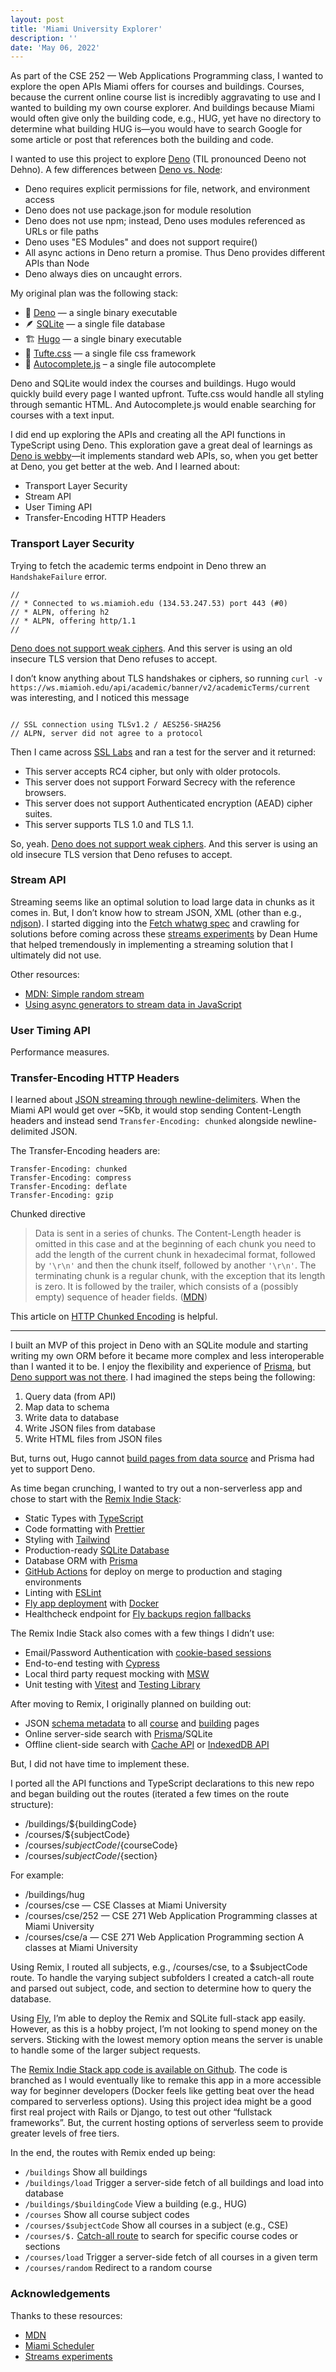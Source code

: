 ```yaml
---
layout: post
title: 'Miami University Explorer'
description: ''
date: 'May 06, 2022'
---
```


As part of the CSE 252 — Web Applications Programming class, I wanted to explore the open APIs Miami offers for courses and buildings. Courses, because the current online course list is incredibly aggravating to use and I wanted to building my own course explorer. And buildings because Miami would often give only the building code, e.g., HUG, yet have no directory to determine what building HUG is—you would have to search Google for some article or post that references both the building and code.

I wanted to use this project to explore [Deno](https://deno.land/) (TIL pronounced Deeno not Dehno). A few differences between [Deno vs. Node](https://deno.land/manual/introduction#comparison-to-nodejs):
-   Deno requires explicit permissions for file, network, and environment access
-   Deno does not use package.json for module resolution
-   Deno does not use npm; instead, Deno uses modules referenced as URLs or file paths
-   Deno uses "ES Modules" and does not support require()
-   All async actions in Deno return a promise. Thus Deno provides different APIs than Node
-   Deno always dies on uncaught errors.

My original plan was the following stack:
-   🦕 [Deno](https://deno.land/) — a single binary executable
-   🪶 [SQLite](https://www.sqlite.org/index.html) — a single file database
-   🏗️ [Hugo](https://gohugo.io/) — a single binary executable
-   🧁 [Tufte.css](https://github.com/edwardtufte/tufte-css) — a single file css framework
-   🔎 [Autocomplete.js](https://github.com/algolia/autocomplete) – a single file autocomplete

Deno and SQLite would index the courses and buildings. Hugo would quickly build every page I wanted upfront. Tufte.css would handle all styling through semantic HTML. And Autocomplete.js would enable searching for courses with a text input.

I did end up exploring the APIs and creating all the API functions in TypeScript using Deno. This exploration gave a great deal of learnings as [Deno is webby](https://blog.jim-nielsen.com/2021/deno-is-webby/)—it implements standard web APIs, so, when you get better at Deno, you get better at the web. And I learned about:
- Transport Layer Security
- Stream API
- User Timing API
- Transfer-Encoding HTTP Headers

### Transport Layer Security

Trying to fetch the academic terms endpoint in Deno threw an `HandshakeFailure` error.

```
//
// * Connected to ws.miamioh.edu (134.53.247.53) port 443 (#0)
// * ALPN, offering h2
// * ALPN, offering http/1.1
//
```

[Deno does not support weak ciphers](https://github.com/denoland/deno/issues/6427#issuecomment-813662658). And this server is using an old insecure TLS version that Deno refuses to accept.

I don’t know anything about TLS handshakes or ciphers, so running `curl -v https://ws.miamioh.edu/api/academic/banner/v2/academicTerms/current` was interesting, and I noticed this message

```

// SSL connection using TLSv1.2 / AES256-SHA256
// ALPN, server did not agree to a protocol

```

Then I came across [SSL Labs](https://www.ssllabs.com/ssltest/analyze.html?d=ws.miamioh.edu) and ran a test for the server and it returned:

-   This server accepts RC4 cipher, but only with older protocols.
-   This server does not support Forward Secrecy with the reference browsers.
-   This server does not support Authenticated encryption (AEAD) cipher suites.
-   This server supports TLS 1.0 and TLS 1.1.

So, yeah. [Deno does not support weak ciphers](https://github.com/denoland/deno/issues/6427#issuecomment-813662658). And this server is using an old insecure TLS version that Deno refuses to accept.

### Stream API

Streaming seems like an optimal solution to load large data in chunks as it comes in. But, I don’t know how to stream JSON, XML (other than e.g., [ndjson](http://ndjson.org/)). I started digging into the [Fetch whatwg spec](https://fetch.spec.whatwg.org/#concept-body-consume-body) and crawling for solutions before coming across these [streams experiments](https://github.com/deanhume/streams) by Dean Hume that helped tremendously in implementing a streaming solution that I ultimately did not use.

Other resources:
- [MDN: Simple random stream](https://mdn.github.io/dom-examples/streams/simple-random-stream/)
- [Using async generators to stream data in JavaScript](https://youtu.be/wrI-Jb0oFyk)


### User Timing API

Performance measures.

### Transfer-Encoding HTTP Headers

I learned about [JSON streaming through newline-delimiters](https://en.wikipedia.org/wiki/JSON_streaming#Line-delimited_JSON). When the Miami API would get over ~5Kb, it would stop sending Content-Length headers and instead send `Transfer-Encoding: chunked` alongside newline-delimited JSON.

The Transfer-Encoding headers are:
```
Transfer-Encoding: chunked
Transfer-Encoding: compress
Transfer-Encoding: deflate
Transfer-Encoding: gzip
```

Chunked directive

> Data is sent in a series of chunks. The Content-Length header is omitted in this case and at the beginning of each chunk you need to add the length of the current chunk in hexadecimal format, followed by `'\r\n'` and then the chunk itself, followed by another `'\r\n'`. The terminating chunk is a regular chunk, with the exception that its length is zero. It is followed by the trailer, which consists of a (possibly empty) sequence of header fields. ([MDN](https://developer.mozilla.org/en-US/docs/Web/HTTP/Headers/Transfer-Encoding))

This article on [HTTP Chunked Encoding](https://blog.maartenballiauw.be/post/2018/06/14/how-http-chunked-encoding-was-killing-a-request.html) is helpful.

---

I built an MVP of this project in Deno with an SQLite module and starting writing my own ORM before it became more complex and less interoperable than I wanted it to be. I enjoy the flexibility and experience of [Prisma](https://www.prisma.io/), but [Deno support was not there](https://github.com/prisma/prisma/issues/2452). I had imagined the steps being the following:
1. Query data (from API)
2. Map data to schema
3. Write data to database
4. Write JSON files from database
5. Write HTML files from JSON files

But, turns out, Hugo cannot [build pages from data source](https://github.com/gohugoio/hugo/issues/5074) and Prisma had yet to support Deno.

As time began crunching, I wanted to try out a non-serverless app and chose to start with the [Remix Indie Stack](https://github.com/remix-run/indie-stack):

- Static Types with [TypeScript](https://typescriptlang.org)
- Code formatting with [Prettier](https://prettier.io)
- Styling with [Tailwind](https://tailwindcss.com/)
- Production-ready [SQLite Database](https://sqlite.org)
- Database ORM with [Prisma](https://prisma.io)
- [GitHub Actions](https://github.com/features/actions) for deploy on merge to production and staging environments
- Linting with [ESLint](https://eslint.org)
- [Fly app deployment](https://fly.io) with [Docker](https://www.docker.com/)
- Healthcheck endpoint for [Fly backups region fallbacks](https://fly.io/docs/reference/configuration/#services-http_checks)

The Remix Indie Stack also comes with a few things I didn’t use:
- Email/Password Authentication with [cookie-based sessions](https://remix.run/docs/en/v1/api/remix#createcookiesessionstorage)
- End-to-end testing with [Cypress](https://cypress.io)
- Local third party request mocking with [MSW](https://mswjs.io)
- Unit testing with [Vitest](https://vitest.dev) and [Testing Library](https://testing-library.com)

After moving to Remix, I originally planned on building out:
- JSON [schema metadata](https://schema.org/) to all [course](https://schema.org/Course) and [building](https://schema.org/address) pages
- Online server-side search with [Prisma](https://www.prisma.io/)/SQLite
- Offline client-side search with [Cache API](https://developer.mozilla.org/en-US/docs/Web/API/Cache) or [IndexedDB API](https://developer.mozilla.org/en-US/docs/Web/API/IndexedDB_API)

But, I did not have time to implement these.

I ported all the API functions and TypeScript declarations to this new repo and began building out the routes (iterated a few times on the route structure):
- /buildings/${buildingCode}
- /courses/${subjectCode}
- /courses/${subjectCode}/${courseCode}
- /courses/${subjectCode}/${section}

For example:
- /buildings/hug
- /courses/cse — CSE Classes at Miami University
- /courses/cse/252 — CSE 271 Web Application Programming classes at Miami University
- /courses/cse/a — CSE 271 Web Application Programming section A classes at Miami University

Using Remix, I routed all subjects, e.g., /courses/cse, to a $subjectCode route. To handle the varying subject subfolders I created a catch-all route and parsed out subject, code, and section to determine how to query the database.

Using [Fly](https://fly.io/), I’m able to deploy the Remix and SQLite full-stack app easily. However, as this is a hobby project, I’m not looking to spend money on the servers. Sticking with the lowest memory option means the server is unable to handle some of the larger subject requests.

The [Remix Indie Stack app code is available on Github](https://github.com/LukasMurdock/miami-university-explorer/tree/remix-fly). The code is branched as I would eventually like to remake this app in a more accessible way for beginner developers (Docker feels like getting beat over the head compared to serverless options). Using this project idea might be a good first real project with Rails or Django, to test out other “fullstack frameworks”. But, the current hosting options of serverless seem to provide greater levels of free tiers.

In the end, the routes with Remix ended up being:
- `/buildings` Show all buildings
- `/buildings/load` Trigger a server-side fetch of all buildings and load into database
- `/buildings/$buildingCode` View a building (e.g., HUG)
- `/courses` Show all course subject codes
- `/courses/$subjectCode` Show all courses in a subject (e.g., CSE)
- `/courses/$.` [Catch-all route](https://remix.run/docs/en/v1/api/conventions#splat-routes) to search for specific course codes or sections
- `/courses/load` Trigger a server-side fetch of all courses in a given term
- `/courses/random` Redirect to a random course


### Acknowledgements

Thanks to these resources:

-   [MDN](https://developer.mozilla.org/en-US/)
-   [Miami Scheduler](https://github.com/HilariousAtlantic/miami-scheduler)
-   [Streams experiments](https://github.com/deanhume/streams)
